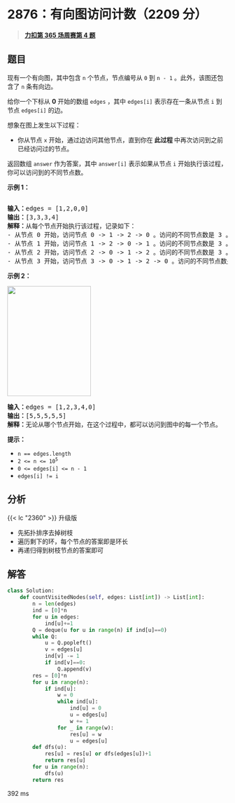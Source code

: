 # 2876：有向图访问计数（2209 分）


> <u>**[力扣第 365 场周赛第 4 题](https://leetcode.cn/problems/count-visited-nodes-in-a-directed-graph/)**</u>

## 题目

<p>现有一个有向图，其中包含 <code>n</code> 个节点，节点编号从 <code>0</code> 到 <code>n - 1</code> 。此外，该图还包含了 <code>n</code> 条有向边。</p>

<p>给你一个下标从 <strong>0</strong> 开始的数组 <code>edges</code> ，其中 <code>edges[i]</code> 表示存在一条从节点 <code>i</code> 到节点 <code>edges[i]</code> 的边。</p>

<p>想象在图上发生以下过程：</p>

<ul>
<li>你从节点 <code>x</code> 开始，通过边访问其他节点，直到你在<strong> 此过程 </strong>中再次访问到之前已经访问过的节点。</li>
</ul>

<p>返回数组 <code>answer</code> 作为答案，其中 <code>answer[i]</code> 表示如果从节点 <code>i</code> 开始执行该过程，你可以访问到的不同节点数。</p>



<p><strong class="example">示例 1：</strong></p>
<img alt="" src="https://assets.leetcode.com/uploads/2023/08/31/graaphdrawio-1.png" />
<pre>
<strong>输入：</strong>edges = [1,2,0,0]
<strong>输出：</strong>[3,3,3,4]
<strong>解释：</strong>从每个节点开始执行该过程，记录如下：
- 从节点 0 开始，访问节点 0 -&gt; 1 -&gt; 2 -&gt; 0 。访问的不同节点数是 3 。
- 从节点 1 开始，访问节点 1 -&gt; 2 -&gt; 0 -&gt; 1 。访问的不同节点数是 3 。
- 从节点 2 开始，访问节点 2 -&gt; 0 -&gt; 1 -&gt; 2 。访问的不同节点数是 3 。
- 从节点 3 开始，访问节点 3 -&gt; 0 -&gt; 1 -&gt; 2 -&gt; 0 。访问的不同节点数是 4 。
</pre>

<p><strong class="example">示例 2：</strong></p>
<img alt="" src="https://assets.leetcode.com/uploads/2023/08/31/graaph2drawio.png" style="width: 191px; height: 251px;" />
<pre>
<strong>输入：</strong>edges = [1,2,3,4,0]
<strong>输出：</strong>[5,5,5,5,5]
<strong>解释：</strong>无论从哪个节点开始，在这个过程中，都可以访问到图中的每一个节点。
</pre>



<p><strong>提示：</strong></p>

<ul>
<li><code>n == edges.length</code></li>
<li><code>2 &lt;= n &lt;= 10<sup>5</sup></code></li>
<li><code>0 &lt;= edges[i] &lt;= n - 1</code></li>
<li><code>edges[i] != i</code></li>
</ul>


## 分析


  {{< lc "2360" >}} 升级版
  - 先拓扑排序去掉树枝
  - 遍历剩下的环，每个节点的答案即是环长
  - 再递归得到树枝节点的答案即可

## 解答

```python
class Solution:
    def countVisitedNodes(self, edges: List[int]) -> List[int]:
        n = len(edges)
        ind = [0]*n
        for u in edges:
            ind[u]+=1
        Q = deque(u for u in range(n) if ind[u]==0)
        while Q:
            u = Q.popleft()
            v = edges[u]
            ind[v] -= 1
            if ind[v]==0:
                Q.append(v)
        res = [0]*n
        for u in range(n):
            if ind[u]:
                w = 0
                while ind[u]:
                    ind[u] = 0
                    u = edges[u]
                    w += 1
                for _ in range(w):
                    res[u] = w
                    u = edges[u]
        def dfs(u):
            res[u] = res[u] or dfs(edges[u])+1
            return res[u]
        for u in range(n):
            dfs(u)
        return res
```
392 ms





